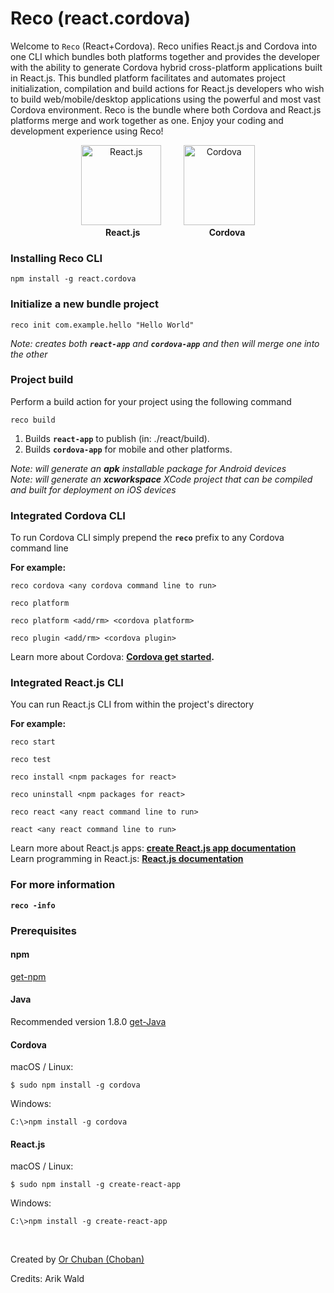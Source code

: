 # Reco (react.cordova)
Welcome to `Reco` (React+Cordova). Reco unifies React.js and Cordova into one CLI which
bundles both platforms together and provides the developer with the ability to generate Cordova hybrid cross-platform 
applications built in React.js. This bundled platform facilitates and automates project initialization, 
compilation and build actions for React.js developers who wish to build web/mobile/desktop applications using the powerful and most vast Cordova environment. Reco is the bundle where both Cordova and React.js platforms merge and work together as one. Enjoy your
coding and development experience using Reco!
<br>  

<p align="center">
   <img src="https://upload.wikimedia.org/wikipedia/he/thumb/a/a7/React-icon.svg/160px-React-icon.svg.png"  height="128px" alt="React.js"/>
   &nbsp;&nbsp;&nbsp;&nbsp;&nbsp;&nbsp;&nbsp;
   <img src="https://cordova.apache.org/static/img/cordova_bot.png" width="114px" height="128px" alt="Cordova"/>
   <br />
   &nbsp;&nbsp;&nbsp;&nbsp;&nbsp; <b>React.js</b>&nbsp;&nbsp;&nbsp;&nbsp;&nbsp;&nbsp;&nbsp;&nbsp;&nbsp;&nbsp;&nbsp;&nbsp;&nbsp;&nbsp;&nbsp;&nbsp;&nbsp;&nbsp;&nbsp;&nbsp;&nbsp;&nbsp;&nbsp;&nbsp;&nbsp;&nbsp;&nbsp;&nbsp;<b>Cordova</b>
</p>


### Installing Reco CLI 
```cli
npm install -g react.cordova
```

### Initialize a new bundle project

```cli
reco init com.example.hello "Hello World"
```
*Note: creates both **`react-app`** and **`cordova-app`** and then will merge one into the other*


### Project build

Perform a build action for your project using the following command

```cli
reco build
```

1. Builds **`react-app`** to publish (in: ./react/build).<br>
2. Builds **`cordova-app`** for mobile and other platforms.

*Note: will generate an **apk** installable package for Android devices*<br>
*Note: will generate an **xcworkspace** XCode project that can be compiled and built for deployment on iOS devices*
<br>

### Integrated Cordova CLI 
To run Cordova CLI simply prepend the **`reco`** prefix to any Cordova command line

**For example:**

```cli
reco cordova <any cordova command line to run>

reco platform

reco platform <add/rm> <cordova platform>

reco plugin <add/rm> <cordova plugin>
```

Learn more about Cordova: **[Cordova get started](https://cordova.apache.org/#getstarted).**

### Integrated React.js  CLI

You can run React.js CLI from within the project's directory

**For example:**

```cli
reco start

reco test

reco install <npm packages for react>

reco uninstall <npm packages for react>

reco react <any react command line to run>

react <any react command line to run>
```

Learn more about React.js apps: **[create React.js app documentation](https://facebook.github.io/create-react-app/docs/getting-started)**<br>
Learn programming in React.js: **[React.js documentation](https://reactjs.org/)**


### For more information
**`reco -info`**


### Prerequisites
#### npm
[get-npm](https://www.npmjs.com/get-npm)

#### Java 
Recommended version 1.8.0 [get-Java](https://www.oracle.com/technetwork/java/javase/downloads/jdk8-downloads-2133151.html)

#### Cordova 
macOS / Linux:
```cli
$ sudo npm install -g cordova
```

Windows:
```cli
C:\>npm install -g cordova
```

#### React.js 
macOS / Linux:
```cli
$ sudo npm install -g create-react-app
```

Windows:
```cli
C:\>npm install -g create-react-app
```
<br>

Created by [Or Chuban (Choban)](https://www.linkedin.com/in/or-choban-028280125)

Credits: Arik Wald
